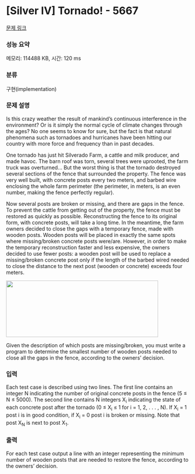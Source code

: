 # [Silver IV] Tornado! - 5667 

[문제 링크](https://www.acmicpc.net/problem/5667) 

### 성능 요약

메모리: 114488 KB, 시간: 120 ms

### 분류

구현(implementation)

### 문제 설명

<p>Is this crazy weather the result of mankind’s continuous interference in the environment? Or is it simply the normal cycle of climate changes through the ages? No one seems to know for sure, but the fact is that natural phenomena such as tornadoes and hurricanes have been hitting our country with more force and frequency than in past decades.</p>

<p>One tornado has just hit Silverado Farm, a cattle and milk producer, and made havoc. The barn roof was torn, several trees were uprooted, the farm truck was overturned... But the worst thing is that the tornado destroyed several sections of the fence that surrounded the property. The fence was very well built, with concrete posts every two meters, and barbed wire enclosing the whole farm perimeter (the perimeter, in meters, is an even number, making the fence perfectly regular).</p>

<p>Now several posts are broken or missing, and there are gaps in the fence. To prevent the cattle from getting out of the property, the fence must be restored as quickly as possible. Reconstructing the fence to its original form, with concrete posts, will take a long time. In the meantime, the farm owners decided to close the gaps with a temporary fence, made with wooden posts. Wooden posts will be placed in exactly the same spots where missing/broken concrete posts were/are. However, in order to make the temporary reconstruction faster and less expensive, the owners decided to use fewer posts: a wooden post will be used to replace a missing/broken concrete post only if the length of the barbed wired needed to close the distance to the next post (wooden or concrete) exceeds four meters.</p>

<p><img alt="" src="https://www.acmicpc.net/upload/images2/tornado.png" style="height:154px; width:415px"></p>

<p>Given the description of which posts are missing/broken, you must write a program to determine the smallest number of wooden posts needed to close all the gaps in the fence, according to the owners’ decision.</p>

### 입력 

 <p>Each test case is described using two lines. The first line contains an integer N indicating the number of original concrete posts in the fence (5 ≤ N ≤ 5000). The second line contains N integers X<sub>i</sub> indicating the state of each concrete post after the tornado (0 ≤ X<sub>i</sub> ≤ 1 for i = 1, 2, . . . , N). If X<sub>i</sub> = 1 post i is in good condition, if X<sub>i</sub> = 0 post i is broken or missing. Note that post X<sub>N</sub> is next to post X<sub>1</sub>.</p>

### 출력 

 <p>For each test case output a line with an integer representing the minimum number of wooden posts that are needed to restore the fence, according to the owners’ decision.</p>

